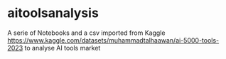 # aitoolsanalysis

A serie of Notebooks and a csv imported from Kaggle https://www.kaggle.com/datasets/muhammadtalhaawan/ai-5000-tools-2023 to analyse AI tools market
